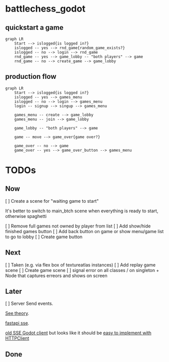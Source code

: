 # battlechess_godot

## quickstart a game

```mermaid
graph LR
    Start --> islogged{is logged in?}
    islogged -- yes --> rnd_game{random_game_exists?}
    islogged -- no --> login --> rnd_game
    rnd_game -- yes --> game_lobby -- "both players" --> game
    rnd_game -- no --> create_game --> game_lobby
```

## production flow

```mermaid
graph LR
    Start --> islogged{is logged in?}
    islogged -- yes --> games_menu
    islogged -- no --> login --> games_menu
    login -- signup --> singup --> games_menu

    games_menu -- create --> game_lobby
    games_menu -- join --> game_lobby

    game_lobby -- "both players" --> game

    game -- move --> game_over{game over?}

    game_over -- no --> game
    game_over -- yes --> game_over_button --> games_menu
```

# TODOs

## Now
[ ] Create a scene for "waiting game to start"

It's better to switch to main_btch scene when everything is ready to start, otherwise spaghetti

[ ] Remove full games not owned by player from list
[ ] Add show/hide finished games button
[ ] Add back button on game or show menu/game list to go to lobby
[ ] Create game button

## Next
[ ] Taken (e.g. via flex box of textureatlas instances)
[ ] Add replay game scene
[ ] Create game scene
[ ] signal error on all classes / on singleton + Node that captures erreors and shows on screen

## Later
[ ] Server Send events.

[See theory](https://www.pubnub.com/guides/server-sent-events/).

[fastapi sse](https://sysid.github.io/server-sent-events/).

[old SSE Godot client](https://github.com/WolfgangSenff/HTTPSSEClient/tree/master) but looks like
it should be [easy to implement with HTTPClient](https://github.com/godotengine/godot/issues/26238#issuecomment-466819999)

## Done
